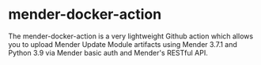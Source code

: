 # mender-docker-action

The mender-docker-action is a very lightweight Github action which allows you to upload Mender Update Module artifacts using Mender 3.7.1 and Python 3.9 via Mender basic auth and Mender's RESTful API.